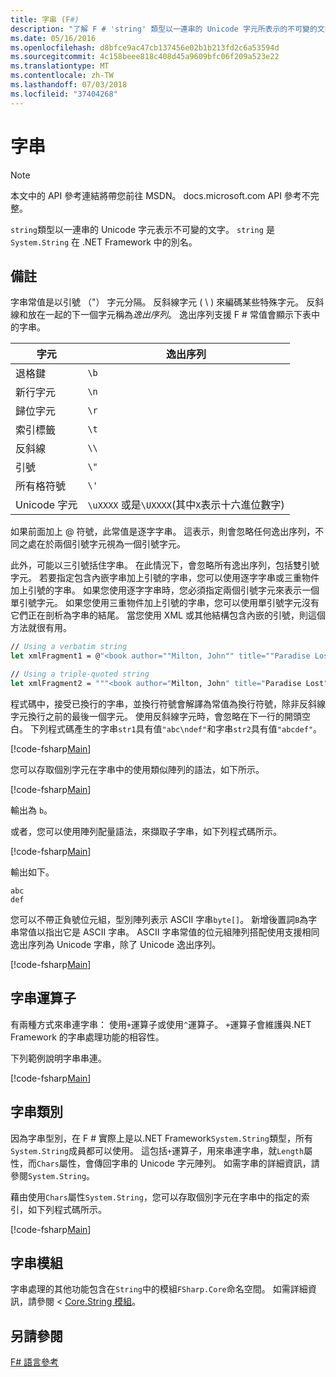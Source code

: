 ```yaml
---
title: 字串 (F#)
description: "了解 F # 'string' 類型以一連串的 Unicode 字元所表示的不可變的文字。"
ms.date: 05/16/2016
ms.openlocfilehash: d8bfce9ac47cb137456e02b1b213fd2c6a53594d
ms.sourcegitcommit: 4c158beee818c408d45a9609bfc06f209a523e22
ms.translationtype: MT
ms.contentlocale: zh-TW
ms.lasthandoff: 07/03/2018
ms.locfileid: "37404268"
---
```

# <a name="strings"></a>字串

> [!NOTE]
本文中的 API 參考連結將帶您前往 MSDN。  docs.microsoft.com API 參考不完整。

`string`類型以一連串的 Unicode 字元表示不可變的文字。 `string` 是 `System.String` 在 .NET Framework 中的別名。

## <a name="remarks"></a>備註
字串常值是以引號 （"） 字元分隔。 反斜線字元 ( \\ ) 來編碼某些特殊字元。 反斜線和放在一起的下一個字元稱為*逸出序列*。 逸出序列支援 F # 常值會顯示下表中的字串。

|字元|逸出序列|
|---------|---------------|
|退格鍵|`\b`|
|新行字元|`\n`|
|歸位字元|`\r`|
|索引標籤|`\t`|
|反斜線|`\\`|
|引號|`\"`|
|所有格符號|`\'`|
|Unicode 字元|`\uXXXX` 或是`\UXXXX`(其中`X`表示十六進位數字)|

如果前面加上 @ 符號，此常值是逐字字串。 這表示，則會忽略任何逸出序列，不同之處在於兩個引號字元視為一個引號字元。

此外，可能以三引號括住字串。 在此情況下，會忽略所有逸出序列，包括雙引號字元。 若要指定包含內嵌字串加上引號的字串，您可以使用逐字字串或三重物件加上引號的字串。 如果您使用逐字字串時，您必須指定兩個引號字元來表示一個單引號字元。 如果您使用三重物件加上引號的字串，您可以使用單引號字元沒有它們正在剖析為字串的結尾。 當您使用 XML 或其他結構包含內嵌的引號，則這個方法就很有用。

```fsharp
// Using a verbatim string
let xmlFragment1 = @"<book author=""Milton, John"" title=""Paradise Lost"">"

// Using a triple-quoted string
let xmlFragment2 = """<book author="Milton, John" title="Paradise Lost">"""
```

程式碼中，接受已換行的字串，並換行符號會解譯為常值為換行符號，除非反斜線字元換行之前的最後一個字元。 使用反斜線字元時，會忽略在下一行的開頭空白。 下列程式碼產生的字串`str1`具有值`"abc\ndef"`和字串`str2`具有值`"abcdef"`。

[!code-fsharp[Main](../../../samples/snippets/fsharp/lang-ref-1/snippet1001.fs)]

您可以存取個別字元在字串中的使用類似陣列的語法，如下所示。

[!code-fsharp[Main](../../../samples/snippets/fsharp/lang-ref-1/snippet1002.fs)]

輸出為 `b`。

或者，您可以使用陣列配量語法，來擷取子字串，如下列程式碼所示。

[!code-fsharp[Main](../../../samples/snippets/fsharp/lang-ref-1/snippet1003.fs)]

輸出如下。

```
abc
def
```

您可以不帶正負號位元組，型別陣列表示 ASCII 字串`byte[]`。 新增後置詞`B`為字串常值以指出它是 ASCII 字串。 ASCII 字串常值的位元組陣列搭配使用支援相同逸出序列為 Unicode 字串，除了 Unicode 逸出序列。

[!code-fsharp[Main](../../../samples/snippets/fsharp/lang-ref-1/snippet1004.fs)]
    
## <a name="string-operators"></a>字串運算子
有兩種方式來串連字串： 使用`+`運算子或使用`^`運算子。 `+`運算子會維護與.NET Framework 的字串處理功能的相容性。

下列範例說明字串串連。

[!code-fsharp[Main](../../../samples/snippets/fsharp/lang-ref-1/snippet1006.fs)]
    
## <a name="string-class"></a>字串類別
因為字串型別，在 F # 實際上是以.NET Framework`System.String`類型，所有`System.String`成員都可以使用。 這包括`+`運算子，用來串連字串，就`Length`屬性，而`Chars`屬性，會傳回字串的 Unicode 字元陣列。 如需字串的詳細資訊，請參閱`System.String`。

藉由使用`Chars`屬性`System.String`，您可以存取個別字元在字串中的指定的索引，如下列程式碼所示。

[!code-fsharp[Main](../../../samples/snippets/fsharp/lang-ref-1/snippet1005.fs)]
    
## <a name="string-module"></a>字串模組
字串處理的其他功能包含在`String`中的模組`FSharp.Core`命名空間。 如需詳細資訊，請參閱 < [Core.String 模組](https://msdn.microsoft.com/visualfsharpdocs/conceptual/core.string-module-%5bfsharp%5d)。

## <a name="see-also"></a>另請參閱
[F# 語言參考](index.md)
